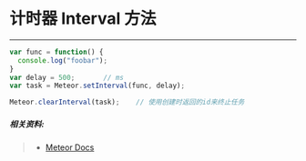 # 计时器 Interval 方法
---

```js
var func = function() {
  console.log("foobar");
}
var delay = 500;       // ms
var task = Meteor.setInterval(func, delay);

Meteor.clearInterval(task);    // 使用创建时返回的id来终止任务
```

##### 相关资料:
> * [Meteor Docs](http://docs.meteor.com/#/full/meteor_setinterval)